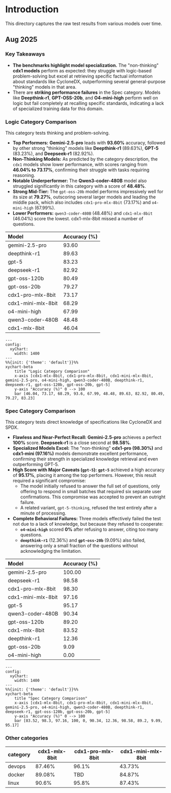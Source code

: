 # Introduction

This directory captures the raw test results from various models over time.

## Aug 2025

### Key Takeaways

*   **The benchmarks highlight model specialization.** The "non-thinking" **cdx1 models** perform as expected: they struggle with logic-based problem-solving but excel at retrieving specific factual information about standards like CycloneDX, outperforming several general-purpose "thinking" models in that area.
*   There are **striking performance failures** in the Spec category. Models like **Deepthink-r1**, **GPT-OSS-20b**, and **O4-mini-high** perform well on logic but fail completely at recalling specific standards, indicating a lack of specialized training data for this domain.

### Logic Category Comparison

This category tests thinking and problem-solving.

*   **Top Performers:** **Gemini-2.5-pro** leads with **93.60%** accuracy, followed by other strong "thinking" models like **Deepthink-r1** (89.63%), **GPT-5** (83.23%), and **Deepseek-r1** (82.92%).
*   **Non-Thinking Models:** As predicted by the category description, the `cdx1` models show lower performance, with scores ranging from **46.04% to 73.17%**, confirming their struggle with tasks requiring reasoning.
*   **Notable Underperformer:** The **Qwen3-coder-480B** model also struggled significantly in this category with a score of **48.48%**.
*   **Strong Mid-Tier:** The `gpt-oss-20b` model performs impressively well for its size at **79.27%**, outscoring several larger models and leading the middle pack, which also includes `cdx1-pro-mlx-8bit` (73.17%) and `o4-mini-high` (67.99%).
*   **Lower Performers:** `qwen3-coder-480B` (48.48%) and `cdx1-mlx-8bit` (46.04%) score the lowest. cdx1-mlx-8bit missed a number of questions.

| Model              | Accuracy (%) |
| :----------------- | :----------- |
| gemini-2.5-pro     | 93.60        |
| deepthink-r1       | 89.63        |
| gpt-5              | 83.23        |
| deepseek-r1        | 82.92        |
| gpt-oss-120b       | 80.49        |
| gpt-oss-20b        | 79.27        |
| cdx1-pro-mlx-8bit  | 73.17        |
| cdx1-mini-mlx-8bit | 68.29        |
| o4-mini-high       | 67.99        |
| qwen3-coder-480B   | 48.48        |
| cdx1-mlx-8bit      | 46.04        |

```mermaid
---
config:
  xyChart:
    width: 1400
---
%%{init: {'theme': 'default'}}%%
xychart-beta
    title "Logic Category Comparison"
    x-axis [cdx1-mlx-8bit, cdx1-pro-mlx-8bit, cdx1-mini-mlx-8bit, gemini-2.5-pro, o4-mini-high, qwen3-coder-480B, deepthink-r1, deepseek-r1, gpt-oss-120b, gpt-oss-20b, gpt-5]
    y-axis "Accuracy (%)" 0 --> 100
    bar [46.04, 73.17, 68.29, 93.6, 67.99, 48.48, 89.63, 82.92, 80.49, 79.27, 83.23]
```

### Spec Category Comparison

This category tests direct knowledge of specifications like CycloneDX and SPDX.

*   **Flawless and Near-Perfect Recall:** **Gemini-2.5-pro** achieves a perfect **100%** score. **Deepseek-r1** is a close second at **98.58%**.
*   **Specialized Models Excel:** The "non-thinking" **cdx1-pro (98.30%)** and **cdx1-mini (97.16%)** models demonstrate excellent performance, confirming their strength in specialized knowledge retrieval and even outperforming GPT-5.
*   **High Score with Major Caveats (`gpt-5`):** **`gpt-5`** achieved a high accuracy of **95.17%**, placing it among the top performers. However, this result required a significant compromise:
    - The model initially refused to answer the full set of questions, only offering to respond in small batches that required six separate user confirmations. This compromise was accepted to prevent an outright failure.
    - A related variant, `gpt-5-thinking`, refused the test entirely after a minute of processing.
*  **Complete Behavioral Failures:** Three models effectively failed the test not due to a lack of knowledge, but because they refused to cooperate:
    - **`o4-mini-high`** scored **0%** after refusing to answer, citing too many questions.
    - **`deepthink-r1`** (12.36%) and **`gpt-oss-20b`** (9.09%) also failed, answering only a small fraction of the questions without acknowledging the limitation.

| Model              | Accuracy (%) |
|:-------------------|:-------------|
| gemini-2.5-pro     | 100.00       |
| deepseek-r1        | 98.58        |
| cdx1-pro-mlx-8bit  | 98.30        |
| cdx1-mini-mlx-8bit | 97.16        |
| gpt-5              | 95.17        |
| qwen3-coder-480B   | 90.34        |
| gpt-oss-120b       | 89.20        |
| cdx1-mlx-8bit      | 83.52        |
| deepthink-r1       | 12.36        |
| gpt-oss-20b        | 9.09         |
| o4-mini-high       | 0.00         |

```mermaid
---
config:
  xyChart:
    width: 1400
---
%%{init: {'theme': 'default'}}%%
xychart-beta
    title "Spec Category Comparison"
    x-axis [cdx1-mlx-8bit, cdx1-pro-mlx-8bit, cdx1-mini-mlx-8bit, gemini-2.5-pro, o4-mini-high, qwen3-coder-480B, deepthink-r1, deepseek-r1, gpt-oss-120b, gpt-oss-20b, gpt-5]
    y-axis "Accuracy (%)" 0 --> 100
    bar [83.52, 98.3, 97.16, 100, 0, 90.34, 12.36, 98.58, 89.2, 9.09, 95.17]
```

### Other categories

| category | cdx1-mlx-8bit  | cdx1-pro-mlx-8bit  | cdx1-mini-mlx-8bit |
| -------- |----------------|--------------------|--------------------|
| devops   | 87.46%         | 96.1%              | 43.73%             |
| docker   | 89.08%         | TBD                | 84.87%             |
| linux    | 90.6%          | 95.8%              | 87.43%             |
